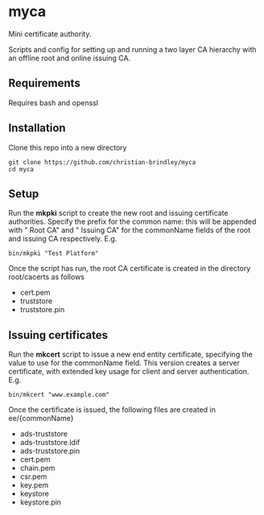 # myca

Mini certificate authority.

Scripts and config for setting up and running a two layer CA hierarchy with an offline root and online issuing CA.

## Requirements

Requires bash and openssl

## Installation

Clone this repo into a new directory

```
git clone https://github.com/christian-brindley/myca
cd myca
```

## Setup

Run the **mkpki** script to create the new root and issuing certificate authorities. Specify the prefix for the common name: this will be appended with " Root CA" and " Issuing CA" for the commonName fields of the root and issuing CA respectively. E.g.

```
bin/mkpki "Test Platform"
```

Once the script has run, the root CA certificate is created in the directory root/cacerts as follows

- cert.pem
- truststore
- truststore.pin

## Issuing certificates

Run the **mkcert** script to issue a new end entity certificate, specifying the value to use for the commonName field. This version creates a server certificate, with extended key usage for client and server authentication. E.g.

```
bin/mkcert "www.example.com"
```

Once the certificate is issued, the following files are created in ee/{commonName}

- ads-truststore
- ads-truststore.ldif
- ads-truststore.pin
- cert.pem
- chain.pem
- csr.pem
- key.pem
- keystore
- keystore.pin

